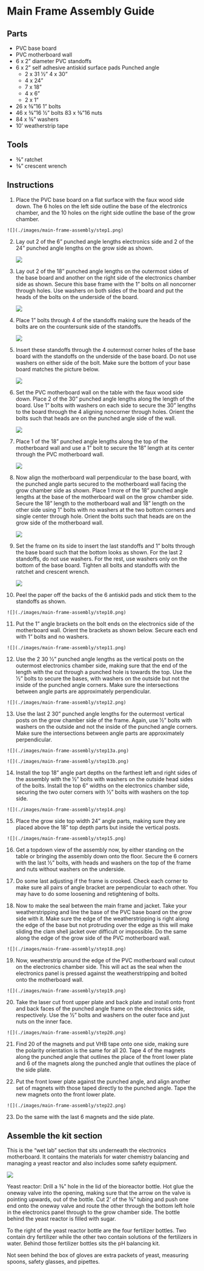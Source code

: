 # Main Frame Assembly Guide

## Parts

  * PVC base board
  * PVC motherboard wall
  * 6 x 2” diameter PVC standoffs
  * 6 x 2” self adhesive anti­skid surface pads Punched angle
    * 2 x 31 1⁄2” 4 x 30”
    * 4 x 24”
    * 7 x 18”
    * 4 x 6”
    * 2 x 1”
  * 26 x 3⁄8”­16 1” bolts
  * 46 x 3⁄8”­16 1⁄2” bolts 83 x 3⁄8”­16 nuts
  * 84 x 3⁄8” washers
  * 10’ weatherstrip tape

## Tools

  * 3⁄8” ratchet
  * 3⁄8” crescent wrench

## Instructions

1.   Place the PVC base board on a flat surface with the faux wood side down. The 6 holes on the left side outline the base of the electronics chamber, and the 10 holes on the right side outline the base of the grow chamber.

    ![](./images/main-frame-assembly/step1.png)

2.  Lay out 2 of the 6” punched angle lengths electronics side and 2 of the 24” punched angle lengths on the grow side as shown.

    ![](./images/main-frame-assembly/step2.png)

3.  Lay out 2 of the 18” punched angle lengths on the outermost sides of the base board and another on the right side of the electronics chamber side as shown. Secure this base frame with the 1” bolts on all non­corner through holes. Use washers on both sides of the board and put the heads of the bolts on the underside of the board.

    ![](./images/main-frame-assembly/step3.png)

4.  Place 1” bolts through 4 of the standoffs making sure the heads of the bolts are on the countersunk side of the standoffs.

    ![](./images/main-frame-assembly/step4.png)

5.  Insert these standoffs through the 4 outermost corner holes of the base board with the standoffs on the underside of the base board. Do not use washers on either side of the bolt. Make sure the bottom of your base board matches the picture below.

    ![](./images/main-frame-assembly/step5.png)

6.  Set the PVC motherboard wall on the table with the faux wood side down. Place 2 of the 30” punched angle lengths along the length of the board. Use 1” bolts with washers on each side to secure the 30” lengths to the board through the 4 aligning non­corner through holes. Orient the bolts such that heads are on the punched angle side of the wall.

    ![](./images/main-frame-assembly/step6.png)

7.  Place 1 of the 18” punched angle lengths along the top of the motherboard wall and use a 1” bolt to secure the 18” length at its center through the PVC motherboard wall.

    ![](./images/main-frame-assembly/step7.png)

8.  Now align the motherboard wall perpendicular to the base board, with the punched angle parts secured to the motherboard wall facing the grow chamber side as shown. Place 1 more of the 18” punched angle lengths at the base of the motherboard wall on the grow chamber side. Secure the 18” length to the motherboard wall and 18” length on the other side using 1” bolts with no washers at the two bottom corners and single center through hole. Orient the bolts such that heads are on the grow side of the motherboard wall.

    ![](./images/main-frame-assembly/step8.png)

9.  Set the frame on its side to insert the last standoffs and 1” bolts through the base board such that the bottom looks as shown. For the last 2 standoffs, do not use washers. For the rest, use washers only on the bottom of the base board. Tighten all bolts and standoffs with the ratchet and crescent wrench.

    ![](./images/main-frame-assembly/step9.png)

10.   Peel the paper off the backs of the 6 anti­skid pads and stick them to the standoffs as shown.

    ![](./images/main-frame-assembly/step10.png)

11.   Put the 1” angle brackets on the bolt ends on the electronics side of the motherboard wall. Orient the brackets as shown below. Secure each end with 1” bolts and no washers.

    ![](./images/main-frame-assembly/step11.png)

12.   Use the 2 30 1⁄2” punched angle lengths as the vertical posts on the outermost electronics chamber side, making sure that the end of the length with the cut through a punched hole is towards the top. Use the 1⁄2” bolts to secure the bases, with washers on the outside but not the inside of the punched angle corners. Make sure the intersections between angle parts are approximately perpendicular.

    ![](./images/main-frame-assembly/step12.png)

13.   Use the last 2 30” punched angle lengths for the outermost vertical posts on the grow chamber side of the frame. Again, use 1⁄2” bolts with washers on the outside and not the inside of the punched angle corners. Make sure the intersections between angle parts are approximately perpendicular.

    ![](./images/main-frame-assembly/step13a.png)

    ![](./images/main-frame-assembly/step13b.png)

14.   Install the top 18” angle part depths on the farthest left and right sides of the assembly with the 1⁄2” bolts with washers on the outside head sides of the bolts. Install the top 6” widths on the electronics chamber side, securing the two outer corners with 1⁄2” bolts with washers on the top side.

    ![](./images/main-frame-assembly/step14.png)

15.   Place the grow side top width 24” angle parts, making sure they are placed above the 18” top depth parts but inside the vertical posts.

    ![](./images/main-frame-assembly/step15.png)

16.   Get a top­down view of the assembly now, by either standing on the table or bringing the assembly down onto the floor. Secure the 6 corners with the last 1⁄2” bolts, with heads and washers on the top of the frame and nuts without washers on the underside.

17.   Do some last adjusting if the frame is crooked. Check each corner to make sure all pairs of angle bracket are perpendicular to each other. You may have to do some loosening and retightening of bolts.

18.   Now to make the seal between the main frame and jacket. Take your weatherstripping and line the base of the PVC base board on the grow side with it. Make sure the edge of the weatherstripping is right along the edge of the base but not protruding over the edge as this will make sliding the clam shell jacket over difficult or impossible. Do the same along the edge of the grow side of the PVC motherboard wall.

    ![](./images/main-frame-assembly/step18.png)

19.   Now, weatherstrip around the edge of the PVC motherboard wall cutout on the electronics chamber side. This will act as the seal when the electronics panel is pressed against the weatherstripping and bolted onto the motherboard wall.

    ![](./images/main-frame-assembly/step19.png)

20.   Take the laser cut front upper plate and back plate and install onto front and back faces of the punched angle frame on the electronics side, respectively. Use the 1⁄2” bolts and washers on the outer face and just nuts on the inner face.

    ![](./images/main-frame-assembly/step20.png)

21.   Find 20 of the magnets and put VHB tape onto one side, making sure the polarity orientation is the same for all 20. Tape 4 of the magnets along the punched angle that outlines the place of the front lower plate and 6 of the magnets along the punched angle that outlines the place of the side plate.

22.   Put the front lower plate against the punched angle, and align another set of magnets with those taped directly to the punched angle. Tape the new magnets onto the front lower plate.

    ![](./images/main-frame-assembly/step22.png)

23.   Do the same with the last 6 magnets and the side plate.

## Assemble the kit section

This is the “wet lab” section that sits underneath the electronics motherboard. It contains the materials for water chemistry balancing and managing a yeast reactor and also includes some safety equipment.

![](./images/main-frame-assembly/kit.png)

Yeast reactor: Drill a 3⁄8” hole in the lid of the bioreactor bottle. Hot glue the one­way valve into the opening, making sure that the arrow on the valve is pointing upwards, out of the bottle. Cut 2’ of the 3⁄8” tubing and push one end onto the one­way valve and route the other through the bottom left hole in the electronics panel through to the grow chamber side. The bottle behind the yeast reactor is filled with sugar.

To the right of the yeast reactor bottle are the four fertilizer bottles. Two contain dry fertilizer while the other two contain solutions of the fertilizers in water. Behind those fertilizer bottles sits the pH balancing kit.

Not seen behind the box of gloves are extra packets of yeast, measuring spoons, safety glasses, and pipettes.
